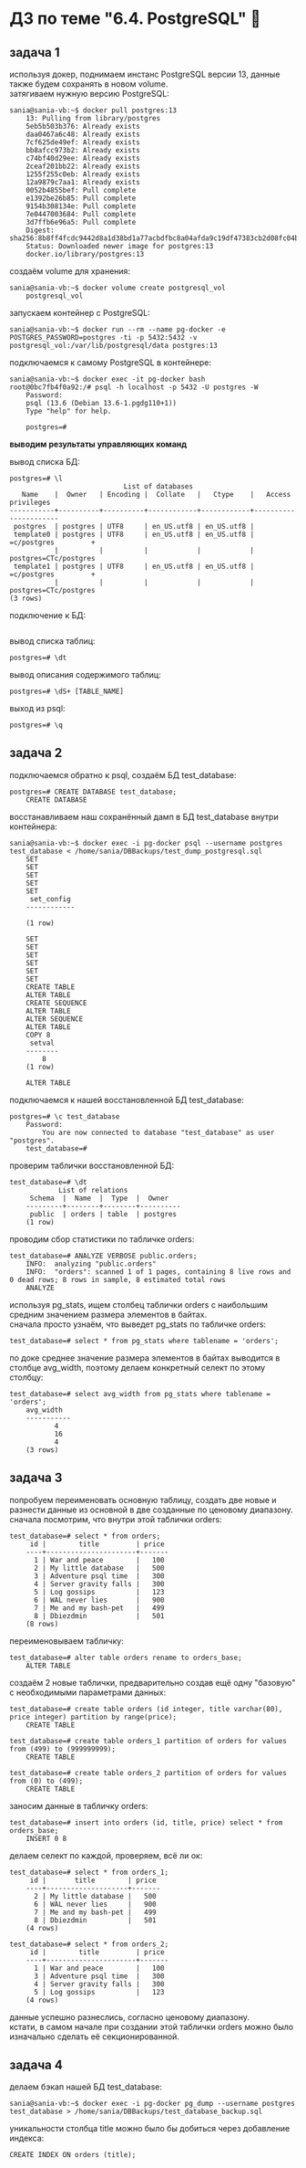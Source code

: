 # ДЗ по теме "6.4. PostgreSQL" :tropical_fish:


## задача 1

используя докер, поднимаем инстанс PostgreSQL версии 13, данные также будем сохранять в новом volume.  
затягиваем нужную версию PostgreSQL:  
```
sania@sania-vb:~$ docker pull postgres:13
	13: Pulling from library/postgres
	5eb5b503b376: Already exists 
	daa0467a6c48: Already exists 
	7cf625de49ef: Already exists 
	bb8afcc973b2: Already exists 
	c74bf40d29ee: Already exists 
	2ceaf201bb22: Already exists 
	1255f255c0eb: Already exists 
	12a9879c7aa1: Already exists 
	0052b4855bef: Pull complete 
	e1392be26b85: Pull complete 
	9154b308134e: Pull complete 
	7e0447003684: Pull complete 
	3d7ffb6e96a5: Pull complete 
	Digest: sha256:8b8ff4fcdc9442d8a1d38bd1a77acbdfbc8a04afda9c19df47383cb2d08fc04b
	Status: Downloaded newer image for postgres:13
	docker.io/library/postgres:13
```
  
создаём volume для хранения:
```
sania@sania-vb:~$ docker volume create postgresql_vol
	postgresql_vol
```
  
запускаем контейнер с PostgreSQL:
```
sania@sania-vb:~$ docker run --rm --name pg-docker -e POSTGRES_PASSWORD=postgres -ti -p 5432:5432 -v postgresql_vol:/var/lib/postgresql/data postgres:13
```
  
подключаемся к самому PostgreSQL в контейнере:
```
sania@sania-vb:~$ docker exec -it pg-docker bash
root@0bc7fb4f0a92:/# psql -h localhost -p 5432 -U postgres -W
	Password: 
	psql (13.6 (Debian 13.6-1.pgdg110+1))
	Type "help" for help.
	
	postgres=# 
```
  
**выводим результаты управляющих команд**  
  
вывод списка БД:
```
postgres=# \l
							List of databases
   Name    |  Owner   | Encoding |  Collate   |   Ctype    |   Access privileges
-----------+----------+----------+------------+------------+----------------------
 postgres  | postgres | UTF8     | en_US.utf8 | en_US.utf8 | 
 template0 | postgres | UTF8     | en_US.utf8 | en_US.utf8 | =c/postgres         +
           |          |          |            |            | postgres=CTc/postgres
 template1 | postgres | UTF8     | en_US.utf8 | en_US.utf8 | =c/postgres         +
           |          |          |            |            | postgres=CTc/postgres
(3 rows)  
```
  
подключение к БД:
```postgres=# \c [DB_NAME]
```
  
вывод списка таблиц:
```
postgres=# \dt
```	
  
вывод описания содержимого таблиц:
```
postgres=# \dS+ [TABLE_NAME]
```	
  
выход из psql:
```
postgres=# \q
```
  
  
## задача 2

подключаемся обратно к psql, создаём БД test_database:
```	
postgres=# CREATE DATABASE test_database;
	CREATE DATABASE
```
  
восстанавливаем наш сохранённый дамп в БД test_database внутри контейнера:
```
sania@sania-vb:~$ docker exec -i pg-docker psql --username postgres test_database < /home/sania/DBBackups/test_dump_postgresql.sql
	SET
	SET
	SET
	SET
	SET
	 set_config 
	------------
	 
	(1 row)
	
	SET
	SET
	SET
	SET
	SET
	SET
	CREATE TABLE
	ALTER TABLE
	CREATE SEQUENCE
	ALTER TABLE
	ALTER SEQUENCE
	ALTER TABLE
	COPY 8
	 setval 
	--------
		8
	(1 row)
	
	ALTER TABLE
```
  
подключаемся к нашей восстановленной БД test_database:
```
postgres=# \c test_database
	Password: 
		You are now connected to database "test_database" as user "postgres".
	test_database=# 
```
  
проверим таблички восстановленной БД:
```
test_database=# \dt
			List of relations
	 Schema  |  Name  |  Type  |  Owner   
	---------+--------+--------+----------
	 public  | orders | table  | postgres
	(1 row)
```
  
проводим сбор статистики по табличке orders:
```
test_database=# ANALYZE VERBOSE public.orders;
	INFO:  analyzing "public.orders"
	INFO:  "orders": scanned 1 of 1 pages, containing 8 live rows and 0 dead rows; 8 rows in sample, 8 estimated total rows
	ANALYZE
```

используя pg_stats, ищем столбец таблички orders с наибольшим средним значением размера элементов в байтах.  
сначала просто узнаём, что выведет pg_stats по табличке orders:
```
test_database=# select * from pg_stats where tablename = 'orders';
```
  
по доке cреднее значение размера элементов в байтах выводится в столбце avg_width, поэтому делаем конкретный селект по этому столбцу:
```
test_database=# select avg_width from pg_stats where tablename = 'orders';
	avg_width 
	-----------
	       4
	       16
	       4
	(3 rows)
```


## задача 3  

попробуем переименовать основную таблицу, создать две новые и разнести данные из основной в две созданные по ценовому диапазону.  
сначала посмотрим, что внутри этой таблички orders:
```
test_database=# select * from orders;
	 id |        title         | price 
	----+----------------------+-------
	  1 | War and peace        |   100
	  2 | My little database   |   500
	  3 | Adventure psql time  |   300
	  4 | Server gravity falls |   300
	  5 | Log gossips          |   123
	  6 | WAL never lies       |   900
	  7 | Me and my bash-pet   |   499
	  8 | Dbiezdmin            |   501
	(8 rows)
```

переименовываем табличку:
```
test_database=# alter table orders rename to orders_base;
	ALTER TABLE
```
  	
создаём 2 новые таблички, предварительно создав ещё одну "базовую" с необходимыми параметрами данных:
```
test_database=# create table orders (id integer, title varchar(80), price integer) partition by range(price);
	CREATE TABLE
```
```
test_database=# create table orders_1 partition of orders for values from (499) to (999999999);
	CREATE TABLE
```
```	
test_database=# create table orders_2 partition of orders for values from (0) to (499);
	CREATE TABLE
```
  
заносим данные в табличку orders:
```
test_database=# insert into orders (id, title, price) select * from orders_base;
	INSERT 0 8
```
делаем селект по каждой, проверяем, всё ли ок:
```
test_database=# select * from orders_1;
	 id |       title        | price 
	----+--------------------+-------
	  2 | My little database |   500
	  6 | WAL never lies     |   900
	  7 | Me and my bash-pet |   499
	  8 | Dbiezdmin          |   501
	(4 rows)
```
```		
test_database=# select * from orders_2;
	 id |        title         | price 
	----+----------------------+-------
	  1 | War and peace        |   100
	  3 | Adventure psql time  |   300
	  4 | Server gravity falls |   300
	  5 | Log gossips          |   123
	(4 rows)
```
  
данные успешно разнеслись, согласно ценовому диапазону.  
кстати, в самом начале при создании этой таблички orders можно было изначально сделать её секционированной.  


## задача 4

делаем бэкап нашей БД test_database:
```
sania@sania-vb:~$ docker exec -i pg-docker pg_dump --username postgres test_database > /home/sania/DBBackups/test_database_backup.sql
```

уникальности столбца title можно было бы добиться через добавление индекса:
```
CREATE INDEX ON orders (title);
```